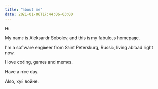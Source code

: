 ```yaml
---
title: "about me"
date: 2021-01-06T17:44:06+03:00
---
```

Hi.

My name is Aleksandr Sobolev, and this is my fabulous homepage.

I'm a software engineer from Saint Petersburg, Russia, living abroad right now. 

I love coding, games and memes.

Have a nice day.

Also, хуй войне.